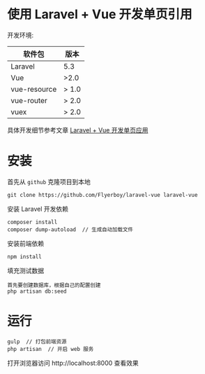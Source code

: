 # 使用 Laravel + Vue 开发单页引用

开发环境:

| 软件包 | 版本 |
| --- | --- |
| Laravel | 5.3 |
| Vue | >2.0 |
| vue-resource | > 1.0 |
| vue-router | > 2.0 |
| vuex | > 2.0 |

具体开发细节参考文章 [Laravel + Vue 开发单页应用](https://flyerboy.github.io/2016/12/23/laravel_vue/)


# 安装
首先从 `github` 克隆项目到本地
```
git clone https://github.com/Flyerboy/laravel-vue laravel-vue
```

安装 Laravel 开发依赖
```
composer install
composer dump-autoload  // 生成自动加载文件
```

安装前端依赖
```
npm install
```


填充测试数据
```
首先要创建数据库，根据自己的配置创建
php artisan db:seed
```

# 运行 
```
gulp  // 打包前端资源
php artisan  // 开启 web 服务
```

打开浏览器访问 http://localhost:8000 查看效果

